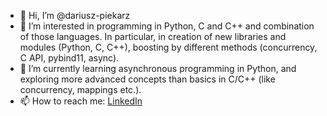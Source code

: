 - 👋 Hi, I’m @dariusz-piekarz
- 👀 I’m interested in programming in Python, C and C++ and combination of those languages. In particular, in creation of new libraries and modules (Python, C, C++), boosting by different methods (concurrency, C API, pybind11, async).
- 🌱 I’m currently learning asynchronous programming in Python, and exploring more advanced concepts than basics in C/C++ (like concurrency, mappings etc.).
- 📫 How to reach me: [LinkedIn](https://www.linkedin.com/in/dariusz-piekarz/)


<!---
dariusz-piekarz/dariusz-piekarz is a ✨ special ✨ repository because its `README.md` (this file) appears on your GitHub profile.
You can click the Preview link to take a look at your changes.
--->
